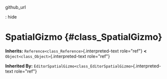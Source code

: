 github\_url

:   hide

SpatialGizmo {#class_SpatialGizmo}
============

**Inherits:** `Reference<class_Reference>`{.interpreted-text role="ref"}
**\<** `Object<class_Object>`{.interpreted-text role="ref"}

**Inherited By:**
`EditorSpatialGizmo<class_EditorSpatialGizmo>`{.interpreted-text
role="ref"}
